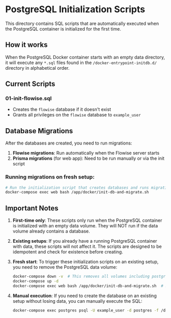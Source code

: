 # PostgreSQL Initialization Scripts

This directory contains SQL scripts that are automatically executed when the PostgreSQL container is initialized for the first time.

## How it works

When the PostgreSQL Docker container starts with an empty data directory, it will execute any `*.sql` files found in the `/docker-entrypoint-initdb.d/` directory in alphabetical order.

## Current Scripts

### 01-init-flowise.sql

-   Creates the `flowise` database if it doesn't exist
-   Grants all privileges on the `flowise` database to `example_user`

## Database Migrations

After the databases are created, you need to run migrations:

1. **Flowise migrations**: Run automatically when the Flowise server starts
2. **Prisma migrations** (for web app): Need to be run manually or via the init script

### Running migrations on fresh setup:

```bash
# Run the initialization script that creates databases and runs migrations
docker-compose exec web bash /app/docker/init-db-and-migrate.sh
```

## Important Notes

1. **First-time only**: These scripts only run when the PostgreSQL container is initialized with an empty data volume. They will NOT run if the data volume already contains a database.

2. **Existing setups**: If you already have a running PostgreSQL container with data, these scripts will not affect it. The scripts are designed to be idempotent and check for existence before creating.

3. **Fresh start**: To trigger these initialization scripts on an existing setup, you need to remove the PostgreSQL data volume:

    ```bash
    docker-compose down -v  # This removes all volumes including postgres_data
    docker-compose up -d
    docker-compose exec web bash /app/docker/init-db-and-migrate.sh  # Run migrations
    ```

4. **Manual execution**: If you need to create the database on an existing setup without losing data, you can manually execute the SQL:
    ```bash
    docker-compose exec postgres psql -U example_user -d postgres -f /docker-entrypoint-initdb.d/01-init-flowise.sql
    ```
